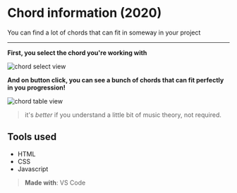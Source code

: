 # Chord information (2020)

You can find a lot of chords that can fit in someway in your project

---

**First, you select the chord you're working with**

![chord select view](https://imgur.com/uKMFqy7.png)

**And on button click, you can see a bunch of chords that can fit perfectly in you progression!**

![chord table view](https://imgur.com/9T6Uj7l.png)

> it's _better_ if you understand a little bit of music theory, not required.

## Tools used

* HTML
* CSS
* Javascript

> **Made with**: VS Code
